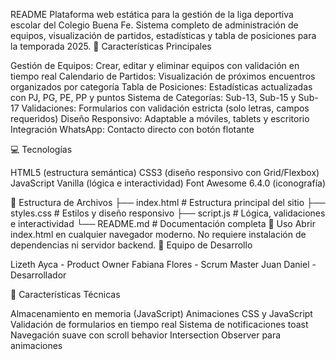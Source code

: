 README
Plataforma web estática para la gestión de la liga deportiva escolar del Colegio Buena Fe. Sistema completo de administración de equipos, visualización de partidos, estadísticas y tabla de posiciones para la temporada 2025. 🎯 Características Principales

Gestión de Equipos: Crear, editar y eliminar equipos con validación en tiempo real Calendario de Partidos: Visualización de próximos encuentros organizados por categoría Tabla de Posiciones: Estadísticas actualizadas con PJ, PG, PE, PP y puntos Sistema de Categorías: Sub-13, Sub-15 y Sub-17 Validaciones: Formularios con validación estricta (solo letras, campos requeridos) Diseño Responsivo: Adaptable a móviles, tablets y escritorio Integración WhatsApp: Contacto directo con botón flotante

💻 Tecnologías

HTML5 (estructura semántica) CSS3 (diseño responsivo con Grid/Flexbox) JavaScript Vanilla (lógica e interactividad) Font Awesome 6.4.0 (iconografía)

📁 Estructura de Archivos ├── index.html # Estructura principal del sitio ├── styles.css # Estilos y diseño responsivo ├── script.js # Lógica, validaciones e interactividad └── README.md # Documentación completa 🚀 Uso Abrir index.html en cualquier navegador moderno. No requiere instalación de dependencias ni servidor backend. 👥 Equipo de Desarrollo

Lizeth Ayca - Product Owner Fabiana Flores - Scrum Master Juan Daniel - Desarrollador

📱 Características Técnicas

Almacenamiento en memoria (JavaScript) Animaciones CSS y JavaScript Validación de formularios en tiempo real Sistema de notificaciones toast Navegación suave con scroll behavior Intersection Observer para animaciones
